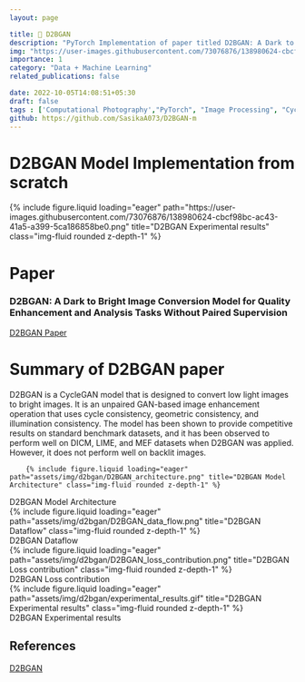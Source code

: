 ```yaml
---
layout: page

title: 🔆 D2BGAN  
description: "PyTorch Implementation of paper titled D2BGAN: A Dark to Bright Image Conversion Model for Quality Enhancement and Analysis Tasks Without Paired Supervision"
img: "https://user-images.githubusercontent.com/73076876/138980624-cbcf98bc-ac43-41a5-a399-5ca186858be0.png"
importance: 1
category: "Data + Machine Learning"
related_publications: false

date: 2022-10-05T14:08:51+05:30
draft: false
tags : ['Computational Photography',"PyTorch", "Image Processing", "CycleGAN"]
github: https://github.com/SasikaA073/D2BGAN-m
---
```

# D2BGAN Model Implementation from scratch

<div class="row">
    <div class="column">
        {% include figure.liquid loading="eager" path="https://user-images.githubusercontent.com/73076876/138980624-cbcf98bc-ac43-41a5-a399-5ca186858be0.png" title="D2BGAN Experimental results" class="img-fluid rounded z-depth-1" %}
    </div>
</div>

# Paper 


### D2BGAN: A Dark to Bright Image Conversion Model for Quality Enhancement and Analysis Tasks Without Paired Supervision

[D2BGAN Paper](https://ieeexplore.ieee.org/document/9784432)

# Summary of D2BGAN paper

D2BGAN is a CycleGAN model that is designed to convert low light images to bright images. It is an unpaired GAN-based image enhancement operation that uses cycle consistency, geometric consistency, and illumination consistency. The model has been shown to provide competitive results on standard benchmark datasets, and it has been observed to perform well on DICM, LIME, and MEF datasets when D2BGAN was applied. However, it does not perform well on backlit images.



        {% include figure.liquid loading="eager" path="assets/img/d2bgan/D2BGAN_architecture.png" title="D2BGAN Model Architecture" class="img-fluid rounded z-depth-1" %}

<div class="caption">
    D2BGAN Model Architecture
</div>

<div class="row">
    <div class="column">
        {% include figure.liquid loading="eager" path="assets/img/d2bgan/D2BGAN_data_flow.png" title="D2BGAN Dataflow" class="img-fluid rounded z-depth-1" %}
    </div>
</div>
<div class="caption">
    D2BGAN Dataflow
</div>

<div class="row">
    <div class="column">
        {% include figure.liquid loading="eager" path="assets/img/d2bgan/D2BGAN_loss_contribution.png" title="D2BGAN Loss contribution" class="img-fluid rounded z-depth-1" %}
    </div>
</div>
<div class="caption">
    D2BGAN Loss contribution
</div>

<div class="row">
    <div class="column">
        {% include figure.liquid loading="eager" path="assets/img/d2bgan/experimental_results.gif" title="D2BGAN Experimental results" class="img-fluid rounded z-depth-1" %}
    </div>
</div>
<div class="caption">
    D2BGAN Experimental results
</div>

## References

[D2BGAN](https://arts.units.it/retrieve/e2913fdf-656a-f688-e053-3705fe0a67e0/D2BGAN_A_Dark_to_Bright_Image_Conversion_Model_for_Quality_Enhancement_and_Analysis_Tasks_Without_Paired_Supervision.pdf)